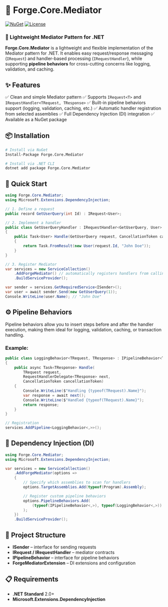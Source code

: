 # 🚀 Forge.Core.Mediator

[![NuGet](https://img.shields.io/nuget/v/Forge.Core.Mediator.svg)](https://www.nuget.org/packages/Forge.Core.Mediator/)
[![License](https://img.shields.io/badge/license-MIT-blue.svg)](LICENSE)

### 📝 Lightweight Mediator Pattern for .NET

**Forge.Core.Mediator** is a lightweight and flexible implementation of the Mediator pattern for .NET.
It enables easy request/response messaging (`IRequest`) and handler-based processing (`IRequestHandler`),
while supporting **pipeline behaviors** for cross-cutting concerns like logging, validation, and caching.

## ✨ Features

✅ Clean and simple Mediator pattern
✅ Supports `IRequest<T>` and `IRequestHandler<TRequest, TResponse>`
✅ Built-in pipeline behaviors support (logging, validation, caching, etc.)
✅ Automatic handler registration from selected assemblies
✅ Full Dependency Injection (DI) integration
✅ Available as a NuGet package

## 📦 Installation

```sh
# Install via NuGet
Install-Package Forge.Core.Mediator
```

```sh
# Install via .NET CLI
dotnet add package Forge.Core.Mediator
```

## 🚀 Quick Start

```csharp
using Forge.Core.Mediator;
using Microsoft.Extensions.DependencyInjection;

// 1. Define a request
public record GetUserQuery(int Id) : IRequest<User>;

// 2. Implement a handler
public class GetUserQueryHandler : IRequestHandler<GetUserQuery, User>
{
    public Task<User> Handle(GetUserQuery request, CancellationToken cancellationToken)
    {
        return Task.FromResult(new User(request.Id, "John Doe"));
    }
}

// 3. Register Mediator
var services = new ServiceCollection()
    .AddForgeMediator() // automatically registers handlers from calling assembly
    .BuildServiceProvider();

var sender = services.GetRequiredService<ISender>();
var user = await sender.Send(new GetUserQuery(1));
Console.WriteLine(user.Name); // "John Doe"
```

## ⚙️ Pipeline Behaviors

Pipeline behaviors allow you to insert steps before and after the handler execution,
making them ideal for logging, validation, caching, or transaction handling.

### Example:

```csharp
public class LoggingBehavior<TRequest, TResponse> : IPipelineBehavior<TRequest, TResponse>
{
    public async Task<TResponse> Handle(
        TRequest request, 
        RequestHandlerDelegate<TResponse> next, 
        CancellationToken cancellationToken)
    {
        Console.WriteLine($"Handling {typeof(TRequest).Name}");
        var response = await next();
        Console.WriteLine($"Handled {typeof(TRequest).Name}");
        return response;
    }
}

// Registration
services.AddPipeline<LoggingBehavior<,>>();
```

## 🔗 Dependency Injection (DI)

```csharp
using Forge.Core.Mediator;
using Microsoft.Extensions.DependencyInjection;

var services = new ServiceCollection()
    .AddForgeMediator(options =>
    {
        // Specify which assemblies to scan for handlers
        options.TargetAssemblies.Add(typeof(Program).Assembly);

        // Register custom pipeline behaviors
        options.PipelineBehaviors.Add(
            (typeof(IPipelineBehavior<,>), typeof(LoggingBehavior<,>))
        );
    })
    .BuildServiceProvider();
```

## 📂 Project Structure

* **ISender** – interface for sending requests
* **IRequest / IRequestHandler** – mediator contracts
* **IPipelineBehavior** – interface for pipeline behaviors
* **ForgeMediatorExtension** – DI extensions and configuration

## 📋 Requirements

* **.NET Standard** 2.0+
* **Microsoft.Extensions.DependencyInjection**